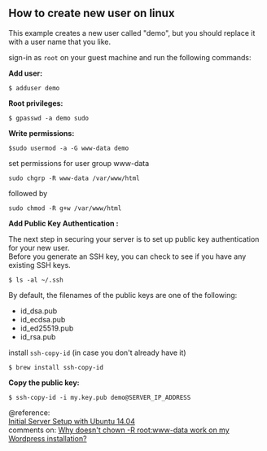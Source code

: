 ## How to create new user on linux

This example creates a new user called "demo", but you should replace it with a user name that you like.  

sign-in as `root` on your guest machine and run the following commands: 

**Add user:**

```
$ adduser demo
```

**Root privileges:**   

```
$ gpasswd -a demo sudo
```

**Write permissions:**

```
$sudo usermod -a -G www-data demo
```
set permissions for user group www-data

```
sudo chgrp -R www-data /var/www/html
```

followed by
  
```
sudo chmod -R g+w /var/www/html
```

**Add Public Key Authentication :**  

The next step in securing your server is to set up public key authentication for your new user.  
Before you generate an SSH key, you can check to see if you have any existing SSH keys.

```
$ ls -al ~/.ssh 
```

By default, the filenames of the public keys are one of the following:

* id_dsa.pub
* id_ecdsa.pub
* id_ed25519.pub
* id_rsa.pub

install `ssh-copy-id` (in case you don't already have it)

```
$ brew install ssh-copy-id
```

**Copy the public key:**

```
$ ssh-copy-id -i my.key.pub demo@SERVER_IP_ADDRESS
```




@reference:   
[Initial Server Setup with Ubuntu 14.04](https://www.digitalocean.com/community/tutorials/initial-server-setup-with-ubuntu-14-04)   
comments on: [Why doesn't chown -R root:www-data work on my Wordpress installation?](https://www.digitalocean.com/community/questions/why-doesn-t-chown-r-root-www-data-work-on-my-wordpress-installation)